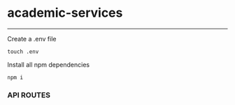 # academic-services
--------------------

Create a .env file
```
touch .env
```

Install all npm dependencies 
```
npm i
```

### API ROUTES